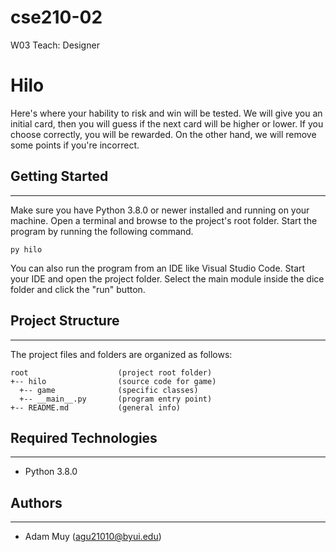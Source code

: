 # cse210-02
W03 Teach: Designer


# Hilo
Here's where your hability to risk and win will be tested. We will give you an initial card, then you will guess if the next card will be higher or lower. If you choose correctly, you will be rewarded. On the other hand, we will remove some points if you're incorrect. 

## Getting Started
---
Make sure you have Python 3.8.0 or newer installed and running on your machine. Open a terminal and 
browse to the project's root folder. Start the program by running the following command.
```
py hilo 
```
You can also run the program from an IDE like Visual Studio Code. Start your IDE and open the 
project folder. Select the main module inside the dice folder and click the "run" button.

## Project Structure
---
The project files and folders are organized as follows:
```
root                    (project root folder)
+-- hilo                (source code for game)
  +-- game              (specific classes)
  +-- __main__.py       (program entry point)
+-- README.md           (general info)
```

## Required Technologies
---
* Python 3.8.0

## Authors
---
* Adam Muy (agu21010@byui.edu)
